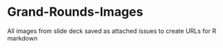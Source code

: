# Grand-Rounds-Images
All images from slide deck saved as attached issues to create URLs for R markdown
